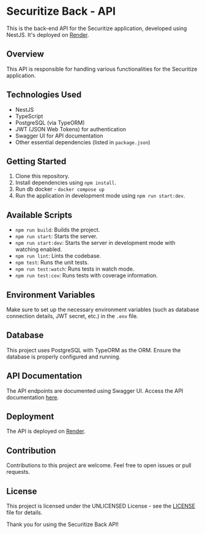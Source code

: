 # Securitize Back - API

This is the back-end API for the Securitize application, developed using NestJS. It's deployed on [Render](https://render.com/).

## Overview

This API is responsible for handling various functionalities for the Securitize application.

## Technologies Used

- NestJS
- TypeScript
- PostgreSQL (via TypeORM)
- JWT (JSON Web Tokens) for authentication
- Swagger UI for API documentation
- Other essential dependencies (listed in `package.json`)

## Getting Started

1. Clone this repository.
2. Install dependencies using `npm install`.
3. Run db docker - `docker compose up`
4. Run the application in development mode using `npm run start:dev`.


## Available Scripts

- `npm run build`: Builds the project.
- `npm run start`: Starts the server.
- `npm run start:dev`: Starts the server in development mode with watching enabled.
- `npm run lint`: Lints the codebase.
- `npm test`: Runs the unit tests.
- `npm run test:watch`: Runs tests in watch mode.
- `npm run test:cov`: Runs tests with coverage information.

## Environment Variables

Make sure to set up the necessary environment variables (such as database connection details, JWT secret, etc.) in the `.env` file.

## Database

This project uses PostgreSQL with TypeORM as the ORM. Ensure the database is properly configured and running.

## API Documentation

The API endpoints are documented using Swagger UI. Access the API documentation [here](https://main-0uz2.onrender.com/docs).

## Deployment

The API is deployed on [Render](https://render.com/).

## Contribution

Contributions to this project are welcome. Feel free to open issues or pull requests.

## License

This project is licensed under the UNLICENSED License - see the [LICENSE](LICENSE) file for details.

Thank you for using the Securitize Back API!
